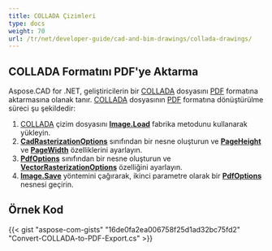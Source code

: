 ```yaml
---
title: COLLADA Çizimleri
type: docs
weight: 70
url: /tr/net/developer-guide/cad-and-bim-drawings/collada-drawings/
---
```


## **COLLADA Formatını PDF'ye Aktarma**

Aspose.CAD for .NET, geliştiricilerin bir [COLLADA](https://docs.fileformat.com/3d/dae/) dosyasını [PDF](https://docs.fileformat.com/pdf/) formatına aktarmasına olanak tanır. [COLLADA](https://docs.fileformat.com/3d/dae/) dosyasının [PDF](https://docs.fileformat.com/pdf/) formatına dönüştürülme süreci şu şekildedir:

1. [COLLADA](https://docs.fileformat.com/3d/dae/) çizim dosyasını [**Image.Load**](https://reference.aspose.com/cad/net/aspose.cad.image/load/methods/2) fabrika metodunu kullanarak yükleyin.
2. [**CadRasterizationOptions**](https://reference.aspose.com/cad/net/aspose.cad.imageoptions/cadrasterizationoptions) sınıfından bir nesne oluşturun ve [**PageHeight**](https://reference.aspose.com/cad/net/aspose.cad.imageoptions/vectorrasterizationoptions/properties/pageheight) ve [**PageWidth**](https://reference.aspose.com/cad/net/aspose.cad.imageoptions/vectorrasterizationoptions/properties/pagewidth) özelliklerini ayarlayın.
3. [**PdfOptions**](https://reference.aspose.com/cad/net/aspose.cad.imageoptions/pdfoptions) sınıfından bir nesne oluşturun ve [**VectorRasterizationOptions**](https://reference.aspose.com/cad/net/aspose.cad.imageoptions/vectorrasterizationoptions) özelliğini ayarlayın.
4. [**Image.Save**](https://reference.aspose.com/cad/net/aspose.cad/image/methods/save/index) yöntemini çağırarak, ikinci parametre olarak bir [**PdfOptions**](https://reference.aspose.com/cad/net/aspose.cad.imageoptions/pdfoptions) nesnesi geçirin.

## Örnek Kod

{{< gist "aspose-com-gists" "16de0fa2ea006758f25d1ad32bc75fd2" "Convert-COLLADA-to-PDF-Export.cs" >}}
